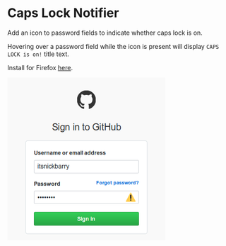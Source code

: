 # Caps Lock Notifier

Add an icon to password fields to indicate whether caps lock is on.

Hovering over a password field while the icon is present will display `CAPS LOCK is on!` title text.

Install for Firefox [here](https://addons.mozilla.org/addon/caps-lock-notifier/).

![example](./example.png)
